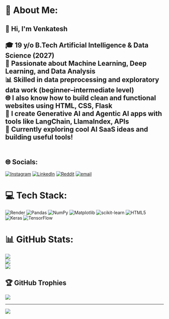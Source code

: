 # 💫 About Me:
## 👋 Hi, I'm Venkatesh<br><br>🎓 19 y/o B.Tech Artificial Intelligence & Data Science (2027)  <br>🧠 Passionate about Machine Learning, Deep Learning, and Data Analysis  <br>📊 Skilled in data preprocessing and exploratory data work (beginner–intermediate level)  <br>🌐 I also know how to build clean and functional websites using HTML, CSS, Flask  <br>🤖 I create Generative AI and Agentic AI apps with tools like LangChain, LlamaIndex, APIs  <br>🚀 Currently exploring cool AI SaaS ideas and building useful tools!<br><br>


## 🌐 Socials:
[![Instagram](https://img.shields.io/badge/Instagram-%23E4405F.svg?logo=Instagram&logoColor=white)](https://instagram.com/__v3nkat__) [![LinkedIn](https://img.shields.io/badge/LinkedIn-%230077B5.svg?logo=linkedin&logoColor=white)](https://linkedin.com/in/venkateshsivapragash) [![Reddit](https://img.shields.io/badge/Reddit-%23FF4500.svg?logo=Reddit&logoColor=white)](https://reddit.com/user/Soona_paana69) [![email](https://img.shields.io/badge/Email-D14836?logo=gmail&logoColor=white)](mailto:venkateshsivapragash@gmail.com) 

# 💻 Tech Stack:
![Render](https://img.shields.io/badge/Render-%46E3B7.svg?style=plastic&logo=render&logoColor=white) ![Pandas](https://img.shields.io/badge/pandas-%23150458.svg?style=plastic&logo=pandas&logoColor=white) ![NumPy](https://img.shields.io/badge/numpy-%23013243.svg?style=plastic&logo=numpy&logoColor=white) ![Matplotlib](https://img.shields.io/badge/Matplotlib-%23ffffff.svg?style=plastic&logo=Matplotlib&logoColor=black) ![scikit-learn](https://img.shields.io/badge/scikit--learn-%23F7931E.svg?style=plastic&logo=scikit-learn&logoColor=white) ![HTML5](https://img.shields.io/badge/html5-%23E34F26.svg?style=plastic&logo=html5&logoColor=white) ![Keras](https://img.shields.io/badge/Keras-%23D00000.svg?style=plastic&logo=Keras&logoColor=white) ![TensorFlow](https://img.shields.io/badge/TensorFlow-%23FF6F00.svg?style=plastic&logo=TensorFlow&logoColor=white)
# 📊 GitHub Stats:
![](https://github-readme-stats.vercel.app/api?username=venkatesh2288&theme=gotham&hide_border=false&include_all_commits=true&count_private=false)<br/>
![](https://nirzak-streak-stats.vercel.app/?user=venkatesh2288&theme=gotham&hide_border=false)<br/>
![](https://github-readme-stats.vercel.app/api/top-langs/?username=venkatesh2288&theme=gotham&hide_border=false&include_all_commits=true&count_private=false&layout=compact)

## 🏆 GitHub Trophies
![](https://github-profile-trophy.vercel.app/?username=venkatesh2288&theme=radical&no-frame=false&no-bg=true&margin-w=4)

---
[![](https://visitcount.itsvg.in/api?id=venkatesh2288&icon=0&color=0)](https://visitcount.itsvg.in)

<!-- Proudly created with GPRM ( https://gprm.itsvg.in ) -->
